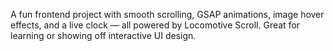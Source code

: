 A fun frontend project with smooth scrolling, GSAP animations, image hover effects, and a live clock — all powered by Locomotive Scroll. Great for learning or showing off interactive UI design.

